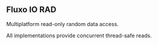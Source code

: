 ## Fluxo IO RAD

Multiplatform read-only random data access.

All implementations provide concurrent thread-safe reads.
